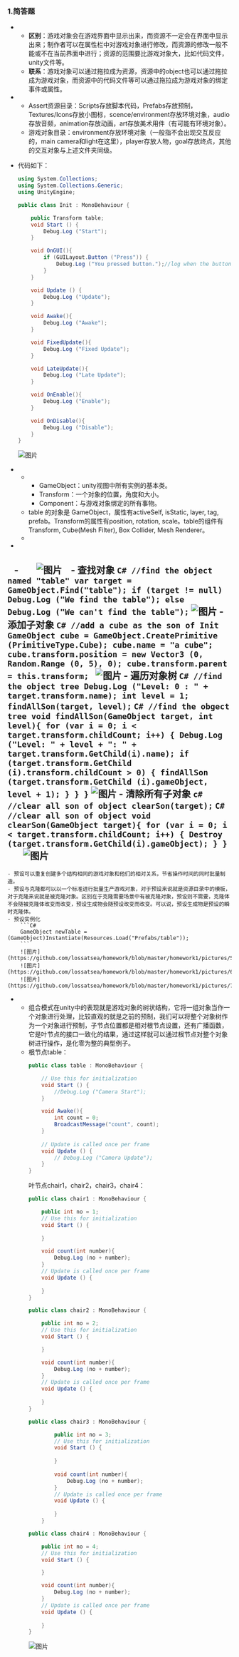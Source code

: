 ### 1.简答题
-
    - **区别**：游戏对象会在游戏界面中显示出来，而资源不一定会在界面中显示出来；制作者可以在属性栏中对游戏对象进行修改，而资源的修改一般不能或不在当前界面中进行；资源的范围要比游戏对象大，比如代码文件，unity文件等。
    - **联系**：游戏对象可以通过拖拉成为资源，资源中的object也可以通过拖拉成为游戏对象，而资源中的代码文件等可以通过拖拉成为游戏对象的绑定事件或属性。
    
    
-
    - Assert资源目录：Scripts存放脚本代码，Prefabs存放预制，Textures/Icons存放小图标，scence/environment存放环境对象，audio存放音频，animation存放动画，art存放美术用件（有可能有环境对象）。
    - 游戏对象目录：environment存放环境对象（一般指不会出现交互反应的，main camera和light在这里），player存放人物，goal存放终点，其他的交互对象与上述文件夹同级。
    
    
- 代码如下：
    ``` C#
    using System.Collections;
    using System.Collections.Generic;
    using UnityEngine;

    public class Init : MonoBehaviour {

    	public Transform table;
    	void Start () {
    		Debug.Log ("Start");
    	}
    
    	void OnGUI(){
    		if (GUILayout.Button ("Press")) {
    			Debug.Log ("You pressed button.");//log when the button is pressed
    		}
    	}
    
    	void Update () {
    		Debug.Log ("Update");
    	}
    
    	void Awake(){
    		Debug.Log ("Awake");
    	}
    
    	void FixedUpdate(){
    		Debug.Log ("Fixed Update");
    	}
    
    	void LateUpdate(){
    		Debug.Log ("Late Update");
    	}
    
    	void OnEnable(){
    		Debug.Log ("Enable");
    	}
    
    	void OnDisable(){
    		Debug.Log ("Disable");
    	}
    }

    ```
    ![图片](https://github.com/lossatsea/homework/blob/master/homework1/pictures/1.png)
-
    -
        - GameObject：unity视图中所有实例的基本类。
        - Transform：一个对象的位置，角度和大小。
        - Component：与游戏对象绑定的所有事物。
    - table 的对象是 GameObject，属性有activeSelf, isStatic, layer, tag, prefab。Transform的属性有position, rotation, scale。table的组件有Transform, Cube(Mesh Filter), Box Collider, Mesh Renderer。
    - 
-
    - 
        ![图片](https://github.com/lossatsea/homework/blob/master/homework1/pictures/10.png)
    - 查找对象
        ``` C#
        //find the object named "table"
    	var target = GameObject.Find("table");
    	if (target != null)
    		Debug.Log ("We find the table");
    	else
    		Debug.Log ("We can't find the table");
        ```
        ![图片](https://github.com/lossatsea/homework/blob/master/homework1/pictures/11.png)
    - 添加子对象
        ```C#
        //add a cube as the son of Init
    	GameObject cube = GameObject.CreatePrimitive (PrimitiveType.Cube);
    	cube.name = "a cube";
    	cube.transform.position = new Vector3 (0, Random.Range (0, 5), 0);
    	cube.transform.parent = this.transform;
        ```
        ![图片](https://github.com/lossatsea/homework/blob/master/homework1/pictures/3.png)
    - 遍历对象树
        ``` C#
        //find the object tree
    	Debug.Log ("Level: 0 : " + target.transform.name);
    	int level = 1;
    	findAllSon(target, level);
        ```
        ``` C#
        //find the obgect tree
    	void findAllSon(GameObject target, int level){
    		for (var i = 0; i < target.transform.childCount; i++) {
    			Debug.Log ("Level: " + level + ": " + target.transform.GetChild(i).name);
    			if (target.transform.GetChild (i).transform.childCount > 0) {
    				findAllSon (target.transform.GetChild (i).gameObject, level + 1);
    			}
    		}
    	}
        ```
        ![图片](https://github.com/lossatsea/homework/blob/master/homework1/pictures/4.png)
    - 清除所有子对象
        ``` c#
        //clear all son of object
    	clearSon(target);
        ```
        ``` C#
        //clear all son of object
    	void clearSon(GameObject target){
    		for (var i = 0; i < target.transform.childCount; i++) {
    			Destroy (target.transform.GetChild(i).gameObject);
    		}
    	}
        ```
        ![图片](https://github.com/lossatsea/homework/blob/master/homework1/pictures/3.png)
-
    - 预设可以重复创建多个结构相同的游戏对象和他们的相对关系，节省操作时间的同时批量制造。
    - 预设与克隆都可以以一个标准进行批量生产游戏对象，对于预设来说就是资源目录中的模板，对于克隆来说就是被克隆对象。区别在于克隆需要场景中有被克隆对象，预设则不需要，克隆体不会随被克隆体改变而改变，预设生成物会随预设改变而改变。可以说，预设生成物是预设的瞬时克隆体。
    - 预设实例化
        ```C#
        GameObject newTable = (GameObject)Instantiate(Resources.Load("Prefabs/table")); 
        ```
        ![图片](https://github.com/lossatsea/homework/blob/master/homework1/pictures/5.png)
        ![图片](https://github.com/lossatsea/homework/blob/master/homework1/pictures/6.png)
        ![图片](https://github.com/lossatsea/homework/blob/master/homework1/pictures/7.png)
-
    - 组合模式在unity中的表现就是游戏对象的树状结构，它将一组对象当作一个对象进行处理，比较直观的就是之前的预制，我们可以将整个对象树作为一个对象进行预制，子节点位置都是相对根节点设置，还有广播函数，它是叶节点的接口一致化的结果，通过这样就可以通过根节点对整个对象树进行操作，是化零为整的典型例子。
    - 根节点table：
        ``` C#
        public class table : MonoBehaviour {

        	// Use this for initialization
        	void Start () {
        		//Debug.Log ("Camera Start");
        	}
        
        	void Awake(){
        		int count = 0;
        		BroadcastMessage("count", count);
        	}
        	
        	// Update is called once per frame
        	void Update () {
        		// Debug.Log ("Camera Update");
        	}
        }
        ```
        叶节点chair1，chair2，chair3，chair4：
        ``` C#
        public class chair1 : MonoBehaviour {

        	public int no = 1;
        	// Use this for initialization
        	void Start () {
        		
        	}
        
        	void count(int number){
        		Debug.Log (no + number);
        	}
        	// Update is called once per frame
        	void Update () {
        		
        	}
        }
        ```
        ``` C#
        public class chair2 : MonoBehaviour {

        	public int no = 2;
        	// Use this for initialization
        	void Start () {
        
        	}
        
        	void count(int number){
        		Debug.Log (no + number);
        	}
        	// Update is called once per frame
        	void Update () {
        		
        	}
        }
        ```
        ``` C#
        public class chair3 : MonoBehaviour {

            	public int no = 3;
            	// Use this for initialization
            	void Start () {
            
            	}
            
            	void count(int number){
            		Debug.Log (no + number);
            	}
            	// Update is called once per frame
            	void Update () {
            		
            	}
            }
        ```
        ``` C#
        public class chair4 : MonoBehaviour {

        	public int no = 4;
        	// Use this for initialization
        	void Start () {
        
        	}
        
        	void count(int number){
        		Debug.Log (no + number);
        	}
        	// Update is called once per frame
        	void Update () {
        		
        	}
        }
        ```
        ![图片](https://github.com/lossatsea/homework/blob/master/homework1/pictures/8.png)
    
